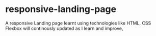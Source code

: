 # responsive-landing-page
A responsive Landing page learnt using technologies like HTML, CSS Flexbox will continously updated as I learn and improve,
